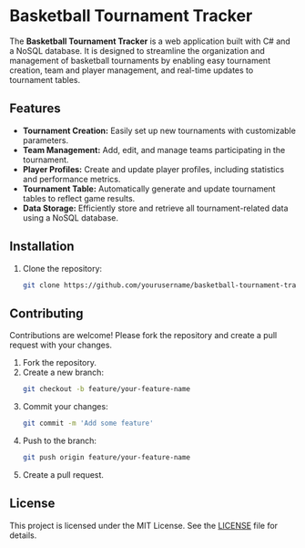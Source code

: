 # Basketball Tournament Tracker

The **Basketball Tournament Tracker** is a web application built with C# and a NoSQL database. It is designed to streamline the organization and management of basketball tournaments by enabling easy tournament creation, team and player management, and real-time updates to tournament tables.

## Features

- **Tournament Creation:** Easily set up new tournaments with customizable parameters.
- **Team Management:** Add, edit, and manage teams participating in the tournament.
- **Player Profiles:** Create and update player profiles, including statistics and performance metrics.
- **Tournament Table:** Automatically generate and update tournament tables to reflect game results.
- **Data Storage:** Efficiently store and retrieve all tournament-related data using a NoSQL database.

## Installation

1. Clone the repository:
    ```bash
    git clone https://github.com/yourusername/basketball-tournament-tracker.git
    ```

## Contributing

Contributions are welcome! Please fork the repository and create a pull request with your changes.

1. Fork the repository.
2. Create a new branch:
    ```bash
    git checkout -b feature/your-feature-name
    ```
3. Commit your changes:
    ```bash
    git commit -m 'Add some feature'
    ```
4. Push to the branch:
    ```bash
    git push origin feature/your-feature-name
    ```
5. Create a pull request.

## License

This project is licensed under the MIT License. See the [LICENSE](LICENSE) file for details.
